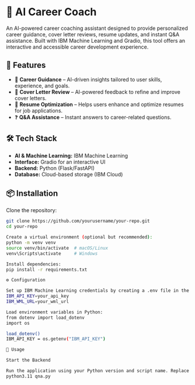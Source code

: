 # 🤖 AI Career Coach  

An AI-powered career coaching assistant designed to provide personalized career guidance, cover letter reviews, resume updates, and instant Q&A assistance. Built with IBM Machine Learning and Gradio, this tool offers an interactive and accessible career development experience.  

## 🚀 Features  
- 📌 **Career Guidance** – AI-driven insights tailored to user skills, experience, and goals.  
- 📄 **Cover Letter Review** – AI-powered feedback to refine and improve cover letters.  
- 📝 **Resume Optimization** – Helps users enhance and optimize resumes for job applications.  
- ❓ **Q&A Assistance** – Instant answers to career-related questions.  

## 🛠️ Tech Stack  
- **AI & Machine Learning:** IBM Machine Learning  
- **Interface:** Gradio for an interactive UI  
- **Backend:** Python (Flask/FastAPI)  
- **Database:** Cloud-based storage (IBM Cloud)  

## 📦 Installation  

Clone the repository:  
```sh
git clone https://github.com/yourusername/your-repo.git
cd your-repo

Create a virtual environment (optional but recommended):
python -m venv venv
source venv/bin/activate  # macOS/Linux
venv\Scripts\activate     # Windows

Install dependencies:
pip install -r requirements.txt

⚙️ Configuration

Set up IBM Machine Learning credentials by creating a .env file in the project directory:
IBM_API_KEY=your_api_key
IBM_WML_URL=your_wml_url

Load environment variables in Python:
from dotenv import load_dotenv
import os

load_dotenv()
IBM_API_KEY = os.getenv("IBM_API_KEY")

🚀 Usage

Start the Backend

Run the application using your Python version and script name. Replace python3.11 with your installed Python version and qna.py with your main application script:
python3.11 qna.py

